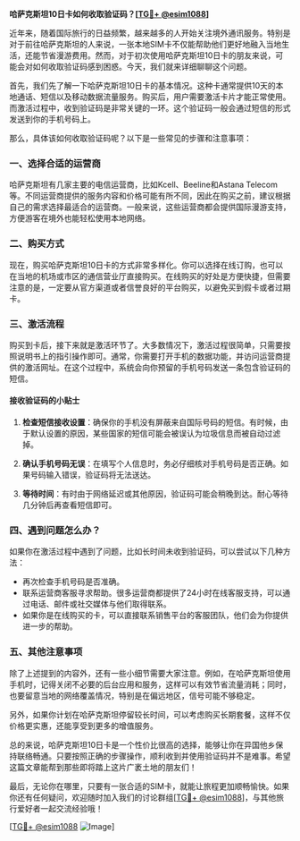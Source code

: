 **哈萨克斯坦10日卡如何收取验证码？[[TG💪+ @esim1088](https://t.me/s/esim1088)]**

近年来，随着国际旅行的日益频繁，越来越多的人开始关注境外通讯服务。特别是对于前往哈萨克斯坦的人来说，一张本地SIM卡不仅能帮助他们更好地融入当地生活，还能节省漫游费用。然而，对于初次使用哈萨克斯坦10日卡的朋友来说，可能会对如何收取验证码感到困惑。今天，我们就来详细聊聊这个问题。

首先，我们先了解一下哈萨克斯坦10日卡的基本情况。这种卡通常提供10天的本地通话、短信以及移动数据流量服务。购买后，用户需要激活卡片才能正常使用。而激活过程中，收到验证码是非常关键的一环。这个验证码一般会通过短信的形式发送到你的手机号码上。

那么，具体该如何收取验证码呢？以下是一些常见的步骤和注意事项：

### **一、选择合适的运营商**
哈萨克斯坦有几家主要的电信运营商，比如Kcell、Beeline和Astana Telecom等。不同运营商提供的服务内容和价格可能有所不同，因此在购买之前，建议根据自己的需求选择最适合的运营商。一般来说，这些运营商都会提供国际漫游支持，方便游客在境外也能轻松使用本地网络。

### **二、购买方式**
现在，购买哈萨克斯坦10日卡的方式非常多样化。你可以选择在线订购，也可以在当地的机场或市区的通信营业厅直接购买。在线购买的好处是方便快捷，但需要注意的是，一定要从官方渠道或者信誉良好的平台购买，以避免买到假卡或者过期卡。

### **三、激活流程**
购买到卡后，接下来就是激活环节了。大多数情况下，激活过程很简单，只需要按照说明书上的指引操作即可。通常，你需要打开手机的数据功能，并访问运营商提供的激活网址。在这个过程中，系统会向你预留的手机号码发送一条包含验证码的短信。

#### **接收验证码的小贴士**
1. **检查短信接收设置**：确保你的手机没有屏蔽来自国际号码的短信。有时候，由于默认设置的原因，某些国家的短信可能会被误认为垃圾信息而被自动过滤掉。
   
2. **确认手机号码无误**：在填写个人信息时，务必仔细核对手机号码是否正确。如果号码输入错误，验证码将无法送达。

3. **等待时间**：有时由于网络延迟或其他原因，验证码可能会稍晚到达。耐心等待几分钟后再查看短信即可。

### **四、遇到问题怎么办？**
如果你在激活过程中遇到了问题，比如长时间未收到验证码，可以尝试以下几种方法：
- 再次检查手机号码是否准确。
- 联系运营商客服寻求帮助。很多运营商都提供了24小时在线客服支持，可以通过电话、邮件或社交媒体与他们取得联系。
- 如果你是在线购买的卡，可以直接联系销售平台的客服团队，他们会为你提供进一步的帮助。

### **五、其他注意事项**
除了上述提到的内容外，还有一些小细节需要大家注意。例如，在哈萨克斯坦使用手机时，记得关闭不必要的后台应用和服务，这样可以有效节省流量消耗；同时，也要留意当地的网络覆盖情况，特别是在偏远地区，信号可能不够稳定。

另外，如果你计划在哈萨克斯坦停留较长时间，可以考虑购买长期套餐，这样不仅价格更实惠，还能享受到更多的增值服务。

总的来说，哈萨克斯坦10日卡是一个性价比很高的选择，能够让你在异国他乡保持联络畅通。只要按照正确的步骤操作，顺利收到并使用验证码并不是难事。希望这篇文章能帮到那些即将踏上这片广袤土地的朋友们！

最后，无论你在哪里，只要有一张合适的SIM卡，就能让旅程更加顺畅愉快。如果你还有任何疑问，欢迎随时加入我们的讨论群组[[TG💪+ @esim1088](https://t.me/s/esim1088)]，与其他旅行爱好者一起交流经验哦！

[[TG💪+ @esim1088](https://t.me/s/esim1088) ![Image](https://i.postimg.cc/4NQfJmqS/Snipaste-2025-05-13-00-14-12.png)]